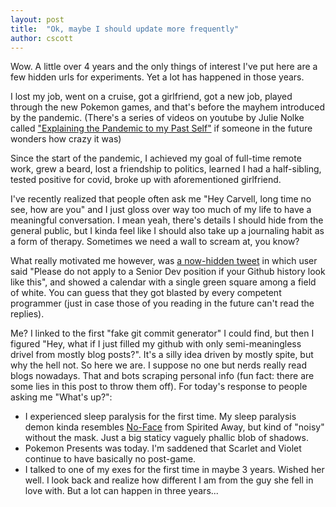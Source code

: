 ```yaml
---
layout: post
title:  "Ok, maybe I should update more frequently"
author: cscott
---
```


Wow. A little over 4 years and the only things of interest I've put here are a few hidden urls for experiments. Yet a lot has happened in those years.

I lost my job, went on a cruise, got a girlfriend, got a new job, played through the new Pokemon games, and that's before the mayhem introduced by the pandemic.
(There's a series of videos on youtube by Julie Nolke called ["Explaining the Pandemic to my Past Self"](https://www.youtube.com/playlist?list=PLnnEGJCa5G181q9CDnaFeP-eUTUUCtvDq) if someone in the future wonders how crazy it was)

Since the start of the pandemic, I achieved my goal of full-time remote work, grew a beard, lost a friendship to politics, learned I had a half-sibling, tested positive for covid, broke up with aforementioned girlfriend.

I've recently realized that people often ask me "Hey Carvell, long time no see, how are you" and I just gloss over way too much of my life to have a meaningful conversation. I mean yeah, there's details I should hide from the general public, but I kinda feel like I should also take up a journaling habit as a form of therapy. Sometimes we need a wall to scream at, you know?

What really motivated me however, was [a now-hidden tweet](https://twitter.com/manuel_frigerio/status/1629059975418089474) in which user said "Please do not apply to a Senior Dev position if your Github history look like this", and showed a calendar with a single green square among a field of white. You can guess that they got blasted by every competent programmer (just in case those of you reading in the future can't read the replies).

Me? I linked to the first "fake git commit generator" I could find, but then I figured "Hey, what if I just filled my github with only semi-meaningless drivel from mostly blog posts?". It's a silly idea driven by mostly spite, but why the hell not. So here we are. I suppose no one but nerds really read blogs nowadays. That and bots scraping personal info (fun fact: there are some lies in this post to throw them off). For today's response to people asking me "What's up?":

- I experienced sleep paralysis for the first time. My sleep paralysis demon kinda resembles [No-Face](https://ghibli.fandom.com/wiki/No-Face) from Spirited Away, but kind of "noisy" without the mask. Just a big staticy vaguely phallic blob of shadows.
- Pokemon Presents was today. I'm saddened that Scarlet and Violet continue to have basically no post-game.
- I talked to one of my exes for the first time in maybe 3 years. Wished her well. I look back and realize how different I am from the guy she fell in love with. But a lot can happen in three years...
